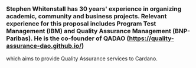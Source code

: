 ### Stephen Whitenstall has 30 years' experience in organizing academic, community and business projects. Relevant experience for this proposal includes Program Test Management (IBM) and Quality Assurance Management (BNP-Paribas). He is the co-founder of QADAO (https://quality-assurance-dao.github.io/) 
which aims to provide Quality Assurance services to Cardano.
